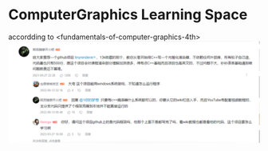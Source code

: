 # ComputerGraphics Learning Space
accordding to &lt;fundamentals-of-computer-graphics-4th>
![alt text](image.png)



